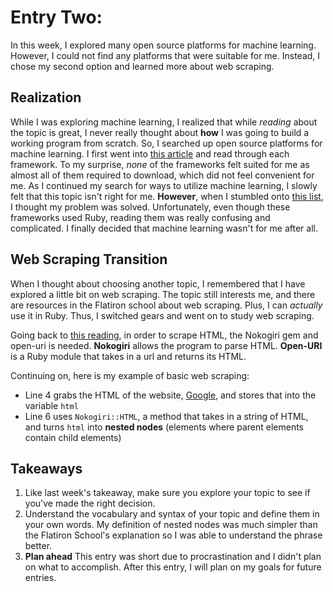 # Entry Two:

In this week, I explored many open source platforms for machine learning. However, I could not find any platforms that were suitable for me. Instead, I chose my second option and learned more about web scraping.

## Realization

While I was exploring machine learning, I realized that while *reading* about the topic is great, I never really thought about **how** I was going to build a working program from scratch. So, I searched up open source platforms for machine learning. I first went into [this article](http://opensourceforu.com/2017/01/best-open-source-machine-learning-frameworks/) and read through each framework. To my surprise, *none* of the frameworks felt suited for me as almost all of them required to download, which did not feel convenient for me. As I continued my search for ways to utilize machine learning, I slowly felt that this topic isn't right for me. **However**, when I stumbled onto [this list](https://github.com/arbox/machine-learning-with-ruby#machine-learning-libraries), I thought my problem was solved. Unfortunately, even though these frameworks used Ruby, reading them was really confusing and complicated. I finally decided that machine learning wasn't for me after all. 

## Web Scraping Transition

When I thought about choosing another topic, I remembered that I have explored a little bit on web scraping. The topic still interests me, and there are resources in the Flatiron school about web scraping. Plus, I can *actually* use it in Ruby. Thus, I switched gears and went on to study web scraping.

Going back to [this reading](https://github.com/learn-co-students/scraping-reading-001), in order to scrape HTML, the Nokogiri gem and open-uri is needed. **Nokogiri** allows the program to parse HTML. **Open-URI** is a Ruby module that takes in a url and returns its HTML.

Continuing on, here is my example of basic web scraping:



* Line 4 grabs the HTML of the website, [Google](https://www.google.com/), and stores that into the variable `html`
* Line 6 uses `Nokogiri::HTML`, a method that takes in a string of HTML, and turns `html` into **nested nodes** (elements where parent elements contain child elements)

## Takeaways

1. Like last week's takeaway, make sure you explore your topic to see if you've made the right decision.
2. Understand the vocabulary and syntax of your topic and define them in your own words. My definition of nested nodes was much simpler than the Flatiron School's explanation so I was able to understand the phrase better.
3. **Plan ahead** This entry was short due to procrastination and I didn't plan on what to accomplish. After this entry, I will plan on my goals for future entries.